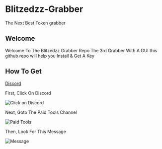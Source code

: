 # Blitzedzz-Grabber
The Next Best Token grabber
## Welcome
Welcome To The Blitzedzz Grabber Repo The 3rd Grabber With A GUI this github repo will help you Install & Get A Key
## How To Get
[Discord](https://discord.gg/YH76nXCQA3)


First, Click On Discord

![Click on Discord](https://cdn.discordapp.com/attachments/1086023983561986098/1089567122218299453/image.png)


Next, Goto The Paid Tools Channel

![Paid Tools](https://cdn.discordapp.com/attachments/1086466169868910673/1089567946952671473/image.png)

Then, Look For This Message

![Message](https://cdn.discordapp.com/attachments/1089202719950114838/1089595479320436767/image.png)

